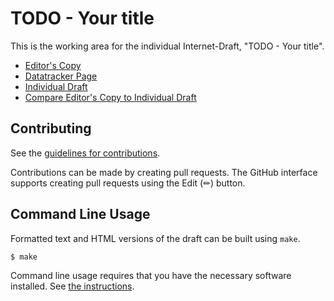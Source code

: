 # TODO - Your title

This is the working area for the individual Internet-Draft, "TODO - Your title".

* [Editor's Copy](https://dr2lopez.github.io/entitlement-inventory/#go.draft-mcd-ivy-entitlement-inventory.html)
* [Datatracker Page](https://datatracker.ietf.org/doc/draft-mcd-ivy-entitlement-inventory)
* [Individual Draft](https://datatracker.ietf.org/doc/html/draft-mcd-ivy-entitlement-inventory)
* [Compare Editor's Copy to Individual Draft](https://dr2lopez.github.io/entitlement-inventory/#go.draft-mcd-ivy-entitlement-inventory.diff)


## Contributing

See the
[guidelines for contributions](https://github.com/dr2lopez/entitlement-inventory/blob/main/CONTRIBUTING.md).

Contributions can be made by creating pull requests.
The GitHub interface supports creating pull requests using the Edit (✏) button.


## Command Line Usage

Formatted text and HTML versions of the draft can be built using `make`.

```sh
$ make
```

Command line usage requires that you have the necessary software installed.  See
[the instructions](https://github.com/martinthomson/i-d-template/blob/main/doc/SETUP.md).

